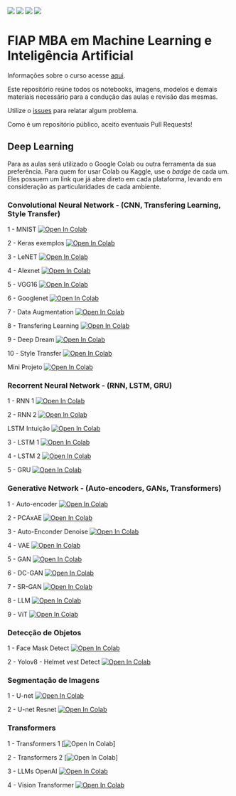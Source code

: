 ![](https://img.shields.io/github/repo-size/FIAPON/fiap-deep-learning)
![](https://img.shields.io/github/issues/FIAPON/fiap-deep-learning)
![](https://img.shields.io/github/watchers/FIAPON/fiap-deep-learning)
![](https://img.shields.io/github/last-commit/FIAPON/fiap-deep-learning)


# FIAP MBA em Machine Learning e Inteligência Artificial

Informações sobre o curso acesse [aqui](https://www.fiap.com.br/mba/mba-em-artificial-intelligence-e-machine-learning/).

Este repositório reúne todos os notebooks, imagens, modelos e demais materiais necessário para a condução das aulas e revisão das mesmas.

Utilize o [issues](https://github.com/FIAPON/fiap-deep-learning/issues) para relatar algum problema.

Como é um repositório público, aceito eventuais Pull Requests!

## Deep Learning

Para as aulas será utilizado o Google Colab ou outra ferramenta da sua preferência. Para quem for usar Colab ou Kaggle, use o _badge_ de cada um. Eles possuem um link que já abre direto em cada plataforma, levando em consideração as particularidades de cada ambiente.

### Convolutional Neural Network - (CNN, Transfering Learning, Style Transfer)

1 - MNIST [![Open In Colab](https://colab.research.google.com/assets/colab-badge.svg)](https://colab.research.google.com/github/FIAPON/fiap-deep-learning/blob/main/CNNS/1_exemplo_MNIST.ipynb)

2 - Keras exemplos [![Open In Colab](https://colab.research.google.com/assets/colab-badge.svg)](https://colab.research.google.com/github/FIAPON/fiap-deep-learning/blob/main/CNNS/2_keras_exemplo.ipynb)

3 - LeNET [![Open In Colab](https://colab.research.google.com/assets/colab-badge.svg)](https://colab.research.google.com/github/FIAPON/fiap-deep-learning/blob/main/CNNS/3_exemplo_Lenet_5.ipynb)

4 - Alexnet [![Open In Colab](https://colab.research.google.com/assets/colab-badge.svg)](https://colab.research.google.com/github/FIAPON/fiap-deep-learning/blob/main/CNNS/4_exemplo_alexnet.ipynb)

5 - VGG16 [![Open In Colab](https://colab.research.google.com/assets/colab-badge.svg)](https://colab.research.google.com/github/FIAPON/fiap-deep-learning/blob/main/CNNS/5_exemplo_VGG16.ipynb)

6 - Googlenet [![Open In Colab](https://colab.research.google.com/assets/colab-badge.svg)](https://colab.research.google.com/github/FIAPON/fiap-deep-learning/blob/main/CNNS/6_exemplo_GoogleNet.ipynb)

7 - Data Augmentation [![Open In Colab](https://colab.research.google.com/assets/colab-badge.svg)](https://colab.research.google.com/github/FIAPON/fiap-deep-learning/blob/main/CNNS/7_data_augmentation.ipynb)

8 - Transfering Learning [![Open In Colab](https://colab.research.google.com/assets/colab-badge.svg)](https://colab.research.google.com/github/FIAPON/fiap-deep-learning/blob/main/CNNS/8_Transfering_Learning-VGG19.ipynb)

9 - Deep Dream [![Open In Colab](https://colab.research.google.com/assets/colab-badge.svg)](https://colab.research.google.com/github/FIAPON/fiap-deep-learning/blob/main/CNNS/Deep_Dream_example.ipynb)

10 - Style Transfer [![Open In Colab](https://colab.research.google.com/assets/colab-badge.svg)](https://colab.research.google.com/github/FIAPON/fiap-deep-learning/blob/main/CNNS/Style_Transfer.ipynb)

Mini Projeto [![Open In Colab](https://colab.research.google.com/assets/colab-badge.svg)](https://colab.research.google.com/github/FIAPON/fiap-deep-learning/blob/main/CNNS/Mini_Projeto_1.ipynb)

### Recorrent Neural Network - (RNN, LSTM, GRU)

1 - RNN 1 [![Open In Colab](https://colab.research.google.com/assets/colab-badge.svg)](https://colab.research.google.com/github/FIAPON/fiap-deep-learning/blob/main/RNNS/exemplo_1_RNN.ipynb)

2 - RNN 2 [![Open In Colab](https://colab.research.google.com/assets/colab-badge.svg)](https://colab.research.google.com/github/FIAPON/fiap-deep-learning/blob/main/RNNS/exemplo_2_RNN.ipynb)

LSTM Intuição [![Open In Colab](https://colab.research.google.com/assets/colab-badge.svg)](https://colab.research.google.com/github/FIAPON/fiap-deep-learning/blob/main/RNNS/LSTM_Explicado.ipynb)

3 - LSTM 1 [![Open In Colab](https://colab.research.google.com/assets/colab-badge.svg)](https://colab.research.google.com/github/FIAPON/fiap-deep-learning/blob/main/RNNS/exemplo_1_LSTM.ipynb)

4 - LSTM 2 [![Open In Colab](https://colab.research.google.com/assets/colab-badge.svg)](https://colab.research.google.com/github/FIAPON/fiap-deep-learning/blob/main/RNNS/exemplo_2_LSTM.ipynb)

5 - GRU [![Open In Colab](https://colab.research.google.com/assets/colab-badge.svg)](https://colab.research.google.com/github/FIAPON/fiap-deep-learning/blob/main/RNNS/exemplo_1_GRU.ipynb)

### Generative Network - (Auto-encoders, GANs, Transformers)

1 - Auto-encoder [![Open In Colab](https://colab.research.google.com/assets/colab-badge.svg)](https://colab.research.google.com/github/FIAPON/fiap-deep-learning/blob/main/Autoencoders/exemplo_autoencoder_1_autoencoder.ipynb)

2 - PCAxAE [![Open In Colab](https://colab.research.google.com/assets/colab-badge.svg)](https://colab.research.google.com/github/FIAPON/fiap-deep-learning/blob/main/Autoencoders/exemplo_autoencoder_2_pcaXAE.ipynb)

3 - Auto-Enconder Denoise [![Open In Colab](https://colab.research.google.com/assets/colab-badge.svg)](https://colab.research.google.com/github/FIAPON/fiap-deep-learning/blob/main/Autoencoders/exemplo_autoencoder_3_denoise.ipynb)

4 - VAE [![Open In Colab](https://colab.research.google.com/assets/colab-badge.svg)](https://colab.research.google.com/github/FIAPON/fiap-deep-learning/blob/main/Autoencoders/exemplo_autoencoder_4_VAE.ipynb)

5 - GAN [![Open In Colab](https://colab.research.google.com/assets/colab-badge.svg)](https://colab.research.google.com/github/FIAPON/fiap-deep-learning/blob/main/Gans/gan_mnist.ipynb)

6 - DC-GAN [![Open In Colab](https://colab.research.google.com/assets/colab-badge.svg)](https://colab.research.google.com/github/FIAPON/fiap-deep-learning/blob/main/Gans/DCGAN_CIFAR10.ipynb)

7 - SR-GAN [![Open In Colab](https://colab.research.google.com/assets/colab-badge.svg)](https://colab.research.google.com/github/FIAPON/fiap-deep-learning/blob/main/Gans/SR-GANs.ipynb)

8 - LLM [![Open In Colab](https://colab.research.google.com/assets/colab-badge.svg)](https://colab.research.google.com/github/FIAPON/fiap-deep-learning/blob/main/Transformers/LLMs.ipynb)

9 - ViT [![Open In Colab](https://colab.research.google.com/assets/colab-badge.svg)](https://colab.research.google.com/github/FIAPON/fiap-deep-learning/blob/main/Transformers/ViT_FineTunning.ipynb)

### Detecção de Objetos

1 - Face Mask Detect [![Open In Colab](https://colab.research.google.com/assets/colab-badge.svg)](https://colab.research.google.com/github/FIAPON/fiap-deep-learning/blob/main/Deteccao_objetos/Face_Mask_SSD.ipynb)

2 - Yolov8 - Helmet vest Detect [![Open In Colab](https://colab.research.google.com/assets/colab-badge.svg)](https://colab.research.google.com/github/FIAPON/fiap-deep-learning/blob/main/Deteccao_objetos/Helmet-Vest-yolov8-Treinamento.ipynb)

### Segmentação de Imagens

1 - U-net [![Open In Colab](https://colab.research.google.com/assets/colab-badge.svg)](https://colab.research.google.com/github/FIAPON/fiap-deep-learning/blob/main/Segmentacao_imagem/u_net.ipynb)

2 - U-net Resnet [![Open In Colab](https://colab.research.google.com/assets/colab-badge.svg)](https://colab.research.google.com/github/FIAPON/fiap-deep-learning/blob/main/Segmentacao_imagem/u_net_resnet.ipynb)

### Transformers

1 - Transformers 1 [![Open In Colab](https://colab.research.google.com/assets/colab-badge.svg)]

2 - Transformers 2 [![Open In Colab](https://colab.research.google.com/assets/colab-badge.svg)]

3 - LLMs OpenAI [![Open In Colab](https://colab.research.google.com/assets/colab-badge.svg)](https://colab.research.google.com/github/FIAPON/fiap-deep-learning/blob/main/Transformers/LLMs.ipynb)

4 - Vision Transformer [![Open In Colab](https://colab.research.google.com/assets/colab-badge.svg)](https://colab.research.google.com/github//FIAPON/fiap-deep-learning/blob/main/Transformers/ViT_FineTunning.ipynb)
